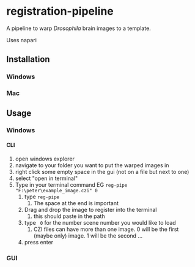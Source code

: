 # registration-pipeline

A pipeline to warp *Drosophila* brain images to a template.

Uses napari

## Installation

### Windows

### Mac

## Usage

### Windows
#### CLI
1. open windows explorer
1. navigate to your folder you want to put the warped images in
1. right click some empty space in the gui (not on a file but next to one)
1. select "open in terminal"
1. Type in your terminal command EG  ```reg-pipe "F:\peter\example_image.czi" 0```
    1. type ```reg-pipe ```
        1. The space at the end is important
    1. Drag and drop the image to register into the terminal
        1. this should paste in the path
    1. type ``` 0``` for the number scene number you would like to load
        1. CZI files can have more than one image. 0 will be the first (maybe only)
           image. 1 will be the second ...
    1. press enter
### GUI


